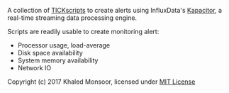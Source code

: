 A collection of [TICKscripts](https://docs.influxdata.com/kapacitor/latest/tick/) to create alerts using InfluxData's [Kapacitor](https://www.influxdata.com/time-series-platform/kapacitor/), a real-time streaming data processing engine.

Scripts are readily usable to create monitoring alert:

 * Processor usage, load-average
 * Disk space availability
 * System memory availability
 * Network IO
  

Copyright (c) 2017 Khaled Monsoor, licensed under [MIT License](https://kmonsooor.mit-license.org/)

